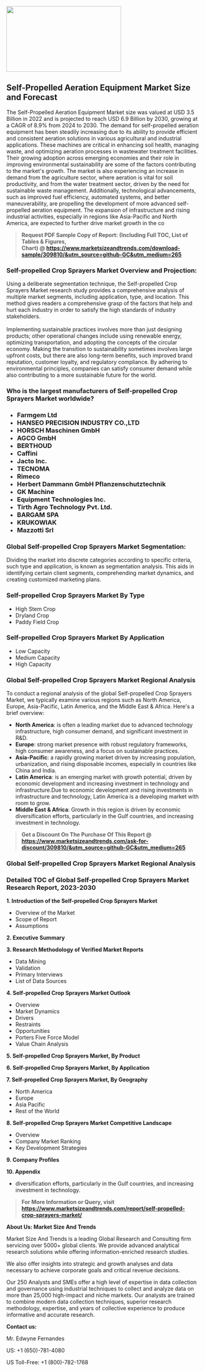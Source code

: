 <p><img class="alignnone size-medium wp-image-20088" src="https://ffe5etoiles.com/wp-content/uploads/2024/12/MST1-300x171.png" alt="" width="300" height="171" /></p><h2>Self-Propelled Aeration Equipment Market Size and Forecast</h2><p>The Self-Propelled Aeration Equipment Market size was valued at USD 3.5 Billion in 2022 and is projected to reach USD 6.9 Billion by 2030, growing at a CAGR of 8.9% from 2024 to 2030. The demand for self-propelled aeration equipment has been steadily increasing due to its ability to provide efficient and consistent aeration solutions in various agricultural and industrial applications. These machines are critical in enhancing soil health, managing waste, and optimizing aeration processes in wastewater treatment facilities. Their growing adoption across emerging economies and their role in improving environmental sustainability are some of the factors contributing to the market's growth.  The market is also experiencing an increase in demand from the agriculture sector, where aeration is vital for soil productivity, and from the water treatment sector, driven by the need for sustainable waste management. Additionally, technological advancements, such as improved fuel efficiency, automated systems, and better maneuverability, are propelling the development of more advanced self-propelled aeration equipment. The expansion of infrastructure and rising industrial activities, especially in regions like Asia-Pacific and North America, are expected to further drive market growth in the co</p><blockquote id="" class=""><strong>Request PDF Sample Copy of Report: (Including Full TOC, List of Tables &amp; Figures, Chart)&nbsp;@&nbsp;<strong><a href="https://www.marketsizeandtrends.com/download-sample/309810/&utm_source=github-GC&utm_medium=265" target="_blank">https://www.marketsizeandtrends.com/download-sample/309810/&utm_source=github-GC&utm_medium=265</a></strong></strong></blockquote><h3 id="" class="">Self-propelled Crop Sprayers Market&nbsp;Overview and Projection:</h3><p id="" class="">Using a deliberate segmentation technique, the Self-propelled Crop Sprayers Market research study provides a comprehensive analysis of multiple market segments, including application, type, and location. This method gives readers a comprehensive grasp of the factors that help and hurt each industry in order to satisfy the high standards of industry stakeholders. <br /> <br />Implementing sustainable practices involves more than just designing products; other operational changes include using renewable energy, optimizing transportation, and adopting the concepts of the circular economy. Making the transition to sustainability sometimes involves large upfront costs, but there are also long-term benefits, such improved brand reputation, customer loyalty, and regulatory compliance. By adhering to environmental principles, companies can satisfy consumer demand while also contributing to a more sustainable future for the world.</p><h3 id="" class="">Who is the largest manufacturers of&nbsp;Self-propelled Crop Sprayers Market worldwide?</h3><h3 class=""><p><ul><li>Farmgem Ltd </li><li> HANSEO PRECISION INDUSTRY CO.,LTD </li><li> HORSCH Maschinen GmbH </li><li> AGCO GmbH </li><li> BERTHOUD </li><li> Caffini </li><li> Jacto Inc. </li><li> TECNOMA </li><li> Rimeco </li><li> Herbert Dammann GmbH Pflanzenschutztechnik </li><li> GK Machine </li><li> Equipment Technologies Inc. </li><li> Tirth Agro Technology Pvt. Ltd. </li><li> BARGAM SPA </li><li> KRUKOWIAK </li><li> Mazzotti Srl</li></ul></p></h3><h3 id="" class="">Global&nbsp;Self-propelled Crop Sprayers Market Segmentation:</h3><p id="" class="">Dividing the market into discrete categories according to specific criteria, such type and application, is known as segmentation analysis. This aids in identifying certain client segments, comprehending market dynamics, and creating customized marketing plans.</p><h3 id="" class="">Self-propelled Crop Sprayers Market&nbsp;By Type</h3><p><p><ul><li>High Stem Crop</li><li> Dryland Crop</li><li> Paddy Field Crop</p></li></ul></p></p><h3 id="" class="">Self-propelled Crop Sprayers Market&nbsp;By Application</h3><p class=""><p><ul><li>Low Capacity</li><li> Medium Capacity</li><li> High Capacity</li></ul></p></p><h3 id="" class="">Global Self-propelled Crop Sprayers Market Regional Analysis</h3><p id="" class="">To conduct a regional analysis of the global Self-propelled Crop Sprayers Market, we typically examine various regions such as North America, Europe, Asia-Pacific, Latin America, and the Middle East &amp; Africa. Here's a brief overview:</p><ul><li><strong>North America</strong>: is often a leading market due to advanced technology infrastructure, high consumer demand, and significant investment in R&amp;D.</li><li><strong>Europe</strong>: strong market presence with robust regulatory frameworks, high consumer awareness, and a focus on sustainable practices.</li><li><strong>Asia-Pacific</strong>: a rapidly growing market driven by increasing population, urbanization, and rising disposable incomes, especially in countries like China and India.</li><li><strong>Latin America</strong>: is an emerging market with growth potential, driven by economic development and increasing investment in technology and infrastructure.Due to economic development and rising investments in infrastructure and technology, Latin America is a developing market with room to grow.</li><li><strong>Middle East &amp; Africa</strong>: Growth in this region is driven by economic diversification efforts, particularly in the Gulf countries, and increasing investment in technology.</li></ul><blockquote id="" class=""><strong>Get a Discount On The Purchase Of This Report @ <strong><a href="https://www.marketsizeandtrends.com/ask-for-discount/309810/&utm_source=github-GC&utm_medium=265" target="_blank">https://www.marketsizeandtrends.com/ask-for-discount/309810/&utm_source=github-GC&utm_medium=265</a></strong></strong></blockquote><h3 id="" class="">Global Self-propelled Crop Sprayers Market Regional Analysis</h3><h3 id="" class="">Detailed TOC of Global Self-propelled Crop Sprayers Market Research Report, 2023-2030</h3><p id="" class=""><strong>1. Introduction of the Self-propelled Crop Sprayers Market</strong></p><ul><li>Overview of the Market</li><li>Scope of Report</li><li>Assumptions</li></ul><p id="" class=""><strong>2. Executive Summary</strong></p><p id="" class=""><strong>3. Research Methodology of Verified Market Reports</strong></p><ul><li>Data Mining</li><li>Validation</li><li>Primary Interviews</li><li>List of Data Sources</li></ul><p id="" class=""><strong>4. Self-propelled Crop Sprayers Market Outlook</strong></p><ul><li>Overview</li><li>Market Dynamics</li><li>Drivers</li><li>Restraints</li><li>Opportunities</li><li>Porters Five Force Model</li><li>Value Chain Analysis</li></ul><p id="" class=""><strong>5. Self-propelled Crop Sprayers Market, By Product</strong></p><p id="" class=""><strong>6. Self-propelled Crop Sprayers Market, By Application</strong></p><p id="" class=""><strong>7. Self-propelled Crop Sprayers Market, By Geography</strong></p><ul><li>North America</li><li>Europe</li><li>Asia Pacific</li><li>Rest of the World</li></ul><p id="" class=""><strong>8. Self-propelled Crop Sprayers Market Competitive Landscape</strong></p><ul><li>Overview</li><li>Company Market Ranking</li><li>Key Development Strategies</li></ul><p id="" class=""><strong>9. Company Profiles</strong></p><p id="" class=""><strong>10. Appendix</strong></p><ul><li>diversification efforts, particularly in the Gulf countries, and increasing investment in technology.</li></ul><blockquote id="" class=""><strong>For More Information or Query, visit <strong><strong><a href="https://www.marketsizeandtrends.com/report/self-propelled-crop-sprayers-market/" target="_blank">https://www.marketsizeandtrends.com/report/self-propelled-crop-sprayers-market/</a></strong></strong></strong></blockquote><p id="" class=""><strong>About Us: Market Size And Trends</strong></p><p id="" class="">Market Size And Trends is a leading Global Research and Consulting firm servicing over 5000+ global clients. We provide advanced analytical research solutions while offering information-enriched research studies.</p><p id="" class="">We also offer insights into strategic and growth analyses and data necessary to achieve corporate goals and critical revenue decisions.</p><p id="" class="">Our 250 Analysts and SMEs offer a high level of expertise in data collection and governance using industrial techniques to collect and analyze data on more than 25,000 high-impact and niche markets. Our analysts are trained to combine modern data collection techniques, superior research methodology, expertise, and years of collective experience to produce informative and accurate research.</p><p id="" class=""><strong>Contact us:</strong></p><p id="" class="">Mr. Edwyne Fernandes</p><p id="" class="">US: +1 (650)-781-4080</p><p id="" class="">US Toll-Free: +1 (800)-782-1768</p>
